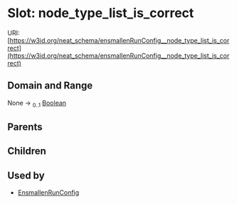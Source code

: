 
# Slot: node_type_list_is_correct




URI: [https://w3id.org/neat_schema/ensmallenRunConfig__node_type_list_is_correct](https://w3id.org/neat_schema/ensmallenRunConfig__node_type_list_is_correct)


## Domain and Range

None &#8594;  <sub>0..1</sub> [Boolean](types/Boolean.md)

## Parents


## Children


## Used by

 * [EnsmallenRunConfig](EnsmallenRunConfig.md)
